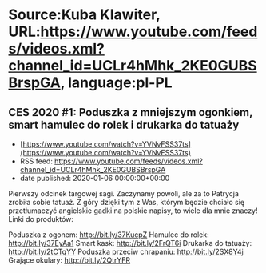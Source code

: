 # Source:Kuba Klawiter, URL:https://www.youtube.com/feeds/videos.xml?channel_id=UCLr4hMhk_2KE0GUBSBrspGA, language:pl-PL

## CES 2020 #1: Poduszka z mniejszym ogonkiem, smart hamulec do rolek i drukarka do tatuaży
 - [https://www.youtube.com/watch?v=YVNvFSS37ts](https://www.youtube.com/watch?v=YVNvFSS37ts)
 - RSS feed: https://www.youtube.com/feeds/videos.xml?channel_id=UCLr4hMhk_2KE0GUBSBrspGA
 - date published: 2020-01-06 00:00:00+00:00

Pierwszy odcinek targowej sagi. Zaczynamy powoli, ale za to Patrycja zrobiła sobie tatuaż. Z góry dzięki tym z Was, którym będzie chciało się przetłumaczyć angielskie gadki na polskie napisy, to wiele dla mnie znaczy! Linki do produktów:

Poduszka z ogonem: http://bit.ly/37KucpZ
Hamulec do rolek: http://bit.ly/37EyAa1
Smart kask: http://bit.ly/2FrQT6i
Drukarka do tatuaży: http://bit.ly/2tCTqYY
Poduszka przeciw chrapaniu: http://bit.ly/2SX8Y4j
Grające okulary: http://bit.ly/2QtrYFR

